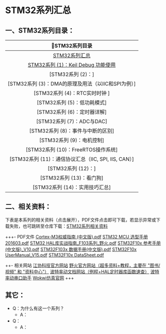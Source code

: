 # STM32系列汇总
## 一、STM32系列目录：

| 📕STM32系列目录 |
| :------: |
| [STM32系列汇总](Blogs/STM32/STM32系列汇总.md) |
| [STM32系列 (1)：Keil Debug 功能使用 ](https://www.writebug.com/article/aef2013e-1c44-11ef-8acf-0242c0a81018)  |
| [STM32系列 (2)：]  |
| [STM32系列 (3)：DMA的原理及用法（以IIC和SPI为例）]|
|[STM32系列 (4)：RTC实时时钟 ]  |
| [STM32系列 (5)：低功耗模式]  |
|  [STM32系列 (6)：定时器详解] |
|  [STM32系列 (7)：ADC与DAC] |
|[STM32系列 (8)：事件与中断的区别] |
|[STM32系列 (9)：电机控制]|
|[STM32系列 (10)：FreeRTOS操作系统]|
| [STM32系列 (11)：通信协议汇总（IIC, SPI, IIS, CAN）] |
| [STM32系列 (12)：] |
| [STM32系列 (13)：看门狗] |
| [STM32系列 (14)：实用技巧汇总] |


## 二、相关资料：
下表是本系列的相关资料（点击展开），PDF文件点击即可下载，若显示异常或下载失败，也可跳转至仓库下载：[STM32系列相关资料](https://www.writebug.com/code/5d9c82dc-1c03-11ef-a772-0242c0a81018/src/branch/main/%E5%8D%95%E7%89%87%E6%9C%BA/STM32/%E6%89%8B%E5%86%8C+%E6%95%99%E6%9D%90/#) 

+++- PDF文件
[Cortex-M3权威指南 (中文版).pdf](/static/uploads/2024/5/30/0ced3785cf7e8f692d69f3b97f6440d6.pdf)
[STM32 MCU 选型手册 201603.pdf](/static/uploads/2024/5/30/b93a6aa958995d58aa34ce672f69fc72.pdf) 
[STM32 HAL库实战指南_F103系列_野火.pdf](/static/uploads/2024/5/30/f4e86666248e8fae067ab704050b8ca2.pdf)
[STM32F10x 参考手册(中文版)_V10.pdf](/static/uploads/2024/5/30/764d9b9b210b4c052c24837bf24e0398.pdf)
[STM32F103x 数据手册(中文版).pdf](/static/uploads/2024/5/30/9a0a3230c6dc689b500dbae901b2510f.pdf)
[STM32F10x UserManual_V15.pdf](/static/uploads/2024/5/30/9d624b9b3c4e4ec9e6ce8d8eb1fe20c5.pdf)
[STM32F10x DataSheet.pdf](/static/uploads/2024/5/30/8b9c433508928ad2fa34db52837ce145.PDF)

++- 相关网站
[江协科技官方网站](https://jiangxiekeji.com/)
[野火官方网站（超多资料+教程，主要在 "图书/视频" 和 "资料中心"）](https://embedfire.com/boos-video/)
[波特率动文档网站（例程+HAL定时器库函数速查）](https://docs.baud-dance.com/docs/stm32/intro)
[波特率动串口助手](https://led.baud-dance.com/)
[Wokwi仿真官网](https://wokwi.com/)
+++

## 其它：
- Q：为什么有这一个系列？
	- A：
- Q：	
	- A：













